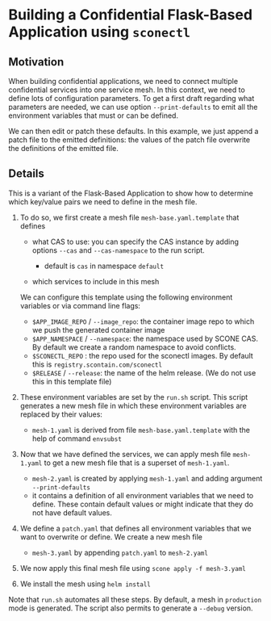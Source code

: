 # Building a Confidential Flask-Based Application using `sconectl`

## Motivation

When building confidential applications, we need to connect multiple confidential services into one service mesh.
In this context, we need to define lots of configuration parameters. To get a first draft regarding what parameters are needed,
we can use option `--print-defaults` to emit all the environment variables that must or can be defined.

We can then edit or patch these defaults. In this example, we just append a patch file to the emitted definitions: the values of the patch file overwrite the definitions of the emitted file.

## Details

This is a variant of the Flask-Based Application to show how to determine which key/value pairs we need to define in the mesh file.

1. To do so, we first create a mesh file `mesh-base.yaml.template` that defines

   - what CAS to use: you can specify the CAS instance by adding options `--cas` and `--cas-namespace` to the run script.
     - default is `cas` in namespace `default`

   - which services to include in this mesh

    We can configure this template using the following environment variables or via command line flags:

   - `$APP_IMAGE_REPO` / `--image_repo`: the container image repo to which we push the generated container image
   - `$APP_NAMESPACE` / `--namespace`: the namespace used by SCONE CAS. By default we create a random namespace to avoid conflicts.
   - `$SCONECTL_REPO` : the repo used for the sconectl images. By default this is `registry.scontain.com/sconectl`
   - `$RELEASE` / `--release`: the name of the helm release. (We do not use this in this template file)

2. These environment variables are set by the `run.sh` script. This script generates a new mesh file in which these environment variables are replaced by their values:

   - `mesh-1.yaml` is derived from file `mesh-base.yaml.template` with the help of command `envsubst`

3. Now that we have defined the services, we can apply mesh file `mesh-1.yaml` to get a new mesh file that is a superset of `mesh-1.yaml`.

    - `mesh-2.yaml` is created by applying `mesh-1.yaml` and adding argument `--print-defaults`
    - it contains a definition of all environment variables that we need to define. These contain default values or might indicate that they do not have default values.

4. We define a `patch.yaml` that defines all environment variables that we want to overwrite or define. We create a new mesh file

    - `mesh-3.yaml` by appending `patch.yaml` to `mesh-2.yaml`

5. We now apply this final mesh file using `scone apply -f mesh-3.yaml`

6. We install the mesh using `helm install`

Note that `run.sh` automates all these steps. By default, a mesh in `production` mode is generated. The script also permits to generate a `--debug` version.
